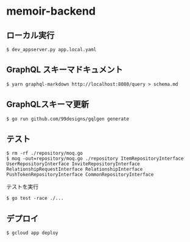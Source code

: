 # memoir-backend

## ローカル実行

```
$ dev_appserver.py app.local.yaml
```

## GraphQL スキーマドキュメント

```
$ yarn graphql-markdown http://localhost:8080/query > schema.md
```

## GraphQLスキーマ更新

```
$ go run github.com/99designs/gqlgen generate
```

## テスト

```
$ rm -rf ./repository/moq.go
$ moq -out=repository/moq.go ./repository ItemRepositoryInterface UserRepositoryInterface InviteRepositoryInterface RelationshipRequestInterface RelationshipInterface PushTokenRepositoryInterface CommonRepositoryInterface
```

テストを実行
```
$ go test -race ./...
```


## デプロイ

```
$ gcloud app deploy
```

